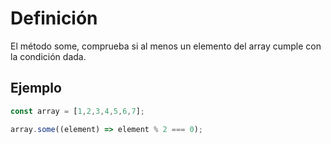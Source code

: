 # Definición

El método some, comprueba si al menos un elemento del array cumple con la condición dada.

## Ejemplo

```JavaScript
const array = [1,2,3,4,5,6,7];

array.some((element) => element % 2 === 0);
```
